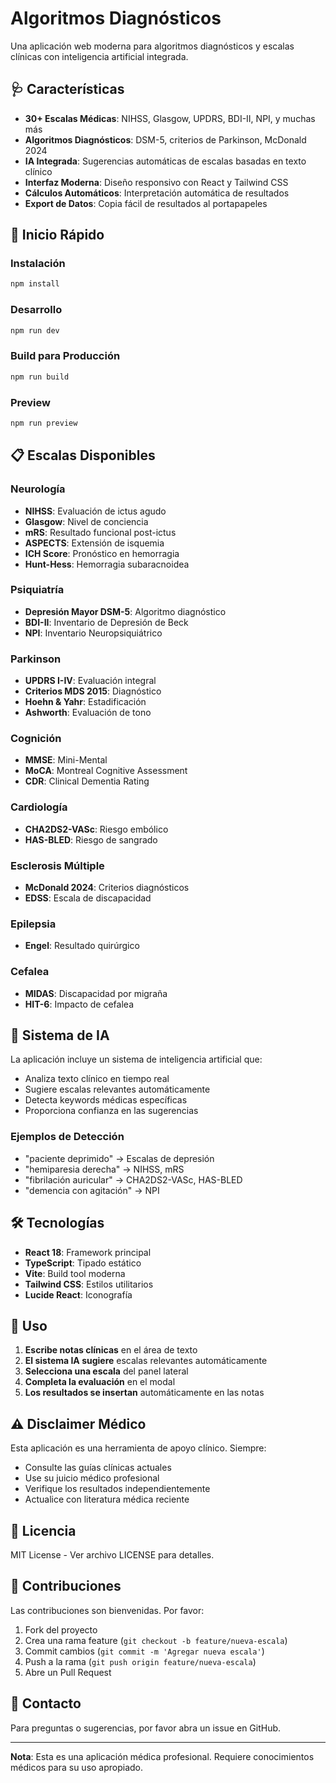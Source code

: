 # Algoritmos Diagnósticos

Una aplicación web moderna para algoritmos diagnósticos y escalas clínicas con inteligencia artificial integrada.

## 🩺 Características

- **30+ Escalas Médicas**: NIHSS, Glasgow, UPDRS, BDI-II, NPI, y muchas más
- **Algoritmos Diagnósticos**: DSM-5, criterios de Parkinson, McDonald 2024
- **IA Integrada**: Sugerencias automáticas de escalas basadas en texto clínico
- **Interfaz Moderna**: Diseño responsivo con React y Tailwind CSS
- **Cálculos Automáticos**: Interpretación automática de resultados
- **Export de Datos**: Copia fácil de resultados al portapapeles

## 🚀 Inicio Rápido

### Instalación

```bash
npm install
```

### Desarrollo

```bash
npm run dev
```

### Build para Producción

```bash
npm run build
```

### Preview

```bash
npm run preview
```

## 📋 Escalas Disponibles

### Neurología
- **NIHSS**: Evaluación de ictus agudo
- **Glasgow**: Nivel de conciencia
- **mRS**: Resultado funcional post-ictus
- **ASPECTS**: Extensión de isquemia
- **ICH Score**: Pronóstico en hemorragia
- **Hunt-Hess**: Hemorragia subaracnoidea

### Psiquiatría
- **Depresión Mayor DSM-5**: Algoritmo diagnóstico
- **BDI-II**: Inventario de Depresión de Beck
- **NPI**: Inventario Neuropsiquiátrico

### Parkinson
- **UPDRS I-IV**: Evaluación integral
- **Criterios MDS 2015**: Diagnóstico
- **Hoehn & Yahr**: Estadificación
- **Ashworth**: Evaluación de tono

### Cognición
- **MMSE**: Mini-Mental
- **MoCA**: Montreal Cognitive Assessment
- **CDR**: Clinical Dementia Rating

### Cardiología
- **CHA2DS2-VASc**: Riesgo embólico
- **HAS-BLED**: Riesgo de sangrado

### Esclerosis Múltiple
- **McDonald 2024**: Criterios diagnósticos
- **EDSS**: Escala de discapacidad

### Epilepsia
- **Engel**: Resultado quirúrgico

### Cefalea
- **MIDAS**: Discapacidad por migraña
- **HIT-6**: Impacto de cefalea

## 🤖 Sistema de IA

La aplicación incluye un sistema de inteligencia artificial que:

- Analiza texto clínico en tiempo real
- Sugiere escalas relevantes automáticamente
- Detecta keywords médicas específicas
- Proporciona confianza en las sugerencias

### Ejemplos de Detección

- "paciente deprimido" → Escalas de depresión
- "hemiparesia derecha" → NIHSS, mRS
- "fibrilación auricular" → CHA2DS2-VASc, HAS-BLED
- "demencia con agitación" → NPI

## 🛠️ Tecnologías

- **React 18**: Framework principal
- **TypeScript**: Tipado estático
- **Vite**: Build tool moderna
- **Tailwind CSS**: Estilos utilitarios
- **Lucide React**: Iconografía

## 📖 Uso

1. **Escribe notas clínicas** en el área de texto
2. **El sistema IA sugiere** escalas relevantes automáticamente
3. **Selecciona una escala** del panel lateral
4. **Completa la evaluación** en el modal
5. **Los resultados se insertan** automáticamente en las notas

## ⚠️ Disclaimer Médico

Esta aplicación es una herramienta de apoyo clínico. Siempre:

- Consulte las guías clínicas actuales
- Use su juicio médico profesional
- Verifique los resultados independientemente
- Actualice con literatura médica reciente

## 📄 Licencia

MIT License - Ver archivo LICENSE para detalles.

## 🤝 Contribuciones

Las contribuciones son bienvenidas. Por favor:

1. Fork del proyecto
2. Crea una rama feature (`git checkout -b feature/nueva-escala`)
3. Commit cambios (`git commit -m 'Agregar nueva escala'`)
4. Push a la rama (`git push origin feature/nueva-escala`)
5. Abre un Pull Request

## 📧 Contacto

Para preguntas o sugerencias, por favor abra un issue en GitHub.

---

**Nota**: Esta es una aplicación médica profesional. Requiere conocimientos médicos para su uso apropiado.